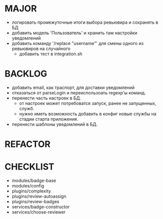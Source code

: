 # MAJOR
  * логировать промежуточные итоги выбора ревьювира и сохранять в БД
  * добавить модель 'Пользователь' и хранить там настройки уведомлений
  * добавить команду '/replace "username"' для смены одного из ревьювиров на случайного
    * добавить тест в integration.sh

# BACKLOG
  * добавить email, как траспорт, для доставки уведомлений
  * отказаться от parseLogin и переиспользоать regexp'ы команд.
  * перенести часть настроек в БД.
    * от настроек может потребоватся запуск, ранее не запущенных, служб.
    * нужно иметь возможность добавить в конфиг новые службы на стадии старта приложения.
  * перенести шаблоны уведомлений в БД.

# REFACTOR

# CHECKLIST
  * modules/badge-base
  * modules/config
  * plugins/complexity
  * plugins/review-autoassign
  * plugins/review-badges
  * services/badge-constructor
  * services/choose-reviewer
